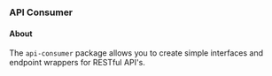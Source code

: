 ### API Consumer

#### About
The `api-consumer` package allows you to create simple interfaces and endpoint wrappers for RESTful API's. 
